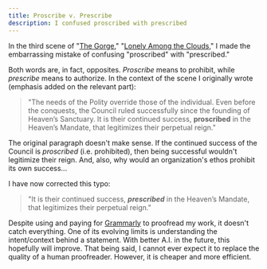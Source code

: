 ```yaml
---
title: Proscribe v. Prescribe
description: I confused proscribed with prescribed
---
```


In the third scene of "[The Gorge](/anthology-i/the-gorge/)," "[Lonely Among the Clouds](/anthology-i/the-gorge/lonely-among-the-clouds/)," I made the embarrassing mistake of confusing "proscribed" with "prescribed."

Both words are, in fact, opposites. *Proscribe* means to prohibit, while *prescribe* means to authorize. In the context of the scene I originally wrote (emphasis added on the relevant part):
> "The needs of the Polity override those of the individual. Even before the conquests, the Council ruled successfully since the founding of Heaven’s Sanctuary. It is their continued success, **proscribed** in the Heaven’s Mandate, that legitimizes their perpetual reign."

The original paragraph doesn't make sense. If the continued success of the Council is *proscribed* (i.e. prohibited), then being successful wouldn't legitimize their reign. And, also, why would an organization's ethos prohibit its own success...

I have now corrected this typo:
> "It is their continued success, ***prescribed*** in the Heaven’s Mandate, that legitimizes their perpetual reign."

Despite using and paying for <a href="https://www.grammarly.com/" target="_blank">Grammarly</a> to proofread my work, it doesn't catch everything. One of its evolving limits is understanding the intent/context behind a statement. With better A.I. in the future, this hopefully will improve. That being said, I cannot ever expect it to replace the quality of a human proofreader. However, it is cheaper and more efficient.